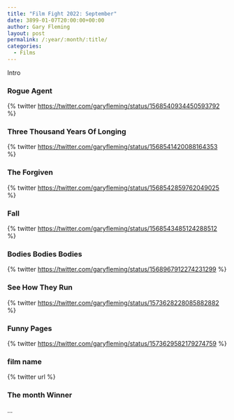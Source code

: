 ```yaml
---
title: "Film Fight 2022: September"
date: 3899-01-07T20:00:00+00:00
author: Gary Fleming
layout: post
permalink: /:year/:month/:title/
categories:
  - Films
---
```


Intro

### Rogue Agent

{% twitter https://twitter.com/garyfleming/status/1568540934450593792 %}

### Three Thousand Years Of Longing

{% twitter https://twitter.com/garyfleming/status/1568541420088164353 %}

### The Forgiven

{% twitter https://twitter.com/garyfleming/status/1568542859762049025 %}

### Fall

{% twitter https://twitter.com/garyfleming/status/1568543485124288512 %}

### Bodies Bodies Bodies

{% twitter https://twitter.com/garyfleming/status/1568967912274231299 %}


### See How They Run

{% twitter https://twitter.com/garyfleming/status/1573628228085882882 %}

### Funny Pages

{% twitter https://twitter.com/garyfleming/status/1573629582179274759 %}

### film name

{% twitter url %}




### The month Winner

...
